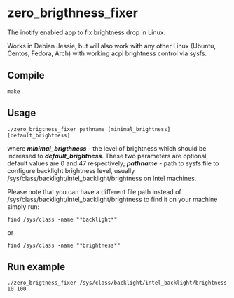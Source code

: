 # zero_brigthness_fixer
The inotify enabled app to fix brightness drop in Linux.

Works in Debian Jessie, but will also work with any other Linux (Ubuntu, Centos, Fedora, Arch) with working acpi brightness control via sysfs.

## Compile
```
make
```

## Usage
```
./zero_brigtness_fixer pathname [minimal_brightness] [default_brightness]
```
where ***minimal_brigthness*** - the level of brightness which should be increased to ***default_brightness***. These two parameters are optional, default values are 0 and 47 respectively; ***pathname*** - path to sysfs file to configure backlight brightness level, usually /sys/class/backlight/intel_backlight/brightness on Intel machines.

Please note that you can have a different file path instead of /sys/class/backlight/intel_backlight/brightness to find it on your machine simply run:

```
find /sys/class -name "*backlight*"
```
or
```
find /sys/class -name "*brightness*"
```

## Run example
```
./zero_brigtness_fixer /sys/class/backlight/intel_backlight/brightness 10 100
```
  

